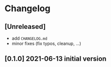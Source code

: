 # Changelog

## [Unreleased]

* add `CHANGELOG.md`
* minor fixes (fix typos, cleanup, ...) 


## [0.1.0] 2021-06-13 initial version 
